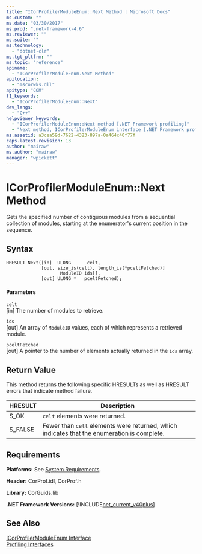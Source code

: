 ```yaml
---
title: "ICorProfilerModuleEnum::Next Method | Microsoft Docs"
ms.custom: ""
ms.date: "03/30/2017"
ms.prod: ".net-framework-4.6"
ms.reviewer: ""
ms.suite: ""
ms.technology: 
  - "dotnet-clr"
ms.tgt_pltfrm: ""
ms.topic: "reference"
apiname: 
  - "ICorProfilerModuleEnum.Next Method"
apilocation: 
  - "mscorwks.dll"
apitype: "COM"
f1_keywords: 
  - "ICorProfilerModuleEnum::Next"
dev_langs: 
  - "C++"
helpviewer_keywords: 
  - "ICorProfilerModuleEnum::Next method [.NET Framework profiling]"
  - "Next method, ICorProfilerModuleEnum interface [.NET Framework profiling]"
ms.assetid: a3cea59d-7622-4323-897a-0a464c40f77f
caps.latest.revision: 13
author: "mairaw"
ms.author: "mairaw"
manager: "wpickett"
---
```

# ICorProfilerModuleEnum::Next Method
Gets the specified number of contiguous modules from a sequential collection of modules, starting at the enumerator's current position in the sequence.  
  
## Syntax  
  
```  
HRESULT Next([in]  ULONG      celt,  
             [out, size_is(celt), length_is(*pceltFetched)]  
                    ModuleID ids[],  
             [out] ULONG *   pceltFetched);  
```  
  
#### Parameters  
 `celt`  
 [in] The number of modules to retrieve.  
  
 `ids`  
 [out] An array of `ModuleID` values, each of which represents a retrieved module.  
  
 `pceltFetched`  
 [out] A pointer to the number of elements actually returned in the `ids` array.  
  
## Return Value  
 This method returns the following specific HRESULTs as well as HRESULT errors that indicate method failure.  
  
|HRESULT|Description|  
|-------------|-----------------|  
|S_OK|`celt` elements were returned.|  
|S_FALSE|Fewer than `celt` elements were returned, which indicates that the enumeration is complete.|  
  
## Requirements  
 **Platforms:** See [System Requirements](../../../../docs/framework/getting-started/system-requirements.md).  
  
 **Header:** CorProf.idl, CorProf.h  
  
 **Library:** CorGuids.lib  
  
 **.NET Framework Versions:** [!INCLUDE[net_current_v40plus](../../../../includes/net-current-v40plus-md.md)]  
  
## See Also  
 [ICorProfilerModuleEnum Interface](../../../../docs/framework/unmanaged-api/profiling/icorprofilermoduleenum-interface.md)   
 [Profiling Interfaces](../../../../docs/framework/unmanaged-api/profiling/profiling-interfaces.md)